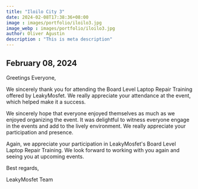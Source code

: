 ```yaml
---
title: "Iloilo City 3"
date: 2024-02-08T17:38:36+08:00
image : images/portfolio/iloilo3.jpg
image_webp : images/portfolio/iloilo3.jpg
author: Oliver Agustin
description : "This is meta description"
---
```


## February 08, 2024
Greetings Everyone,

We sincerely thank you for attending the Board Level Laptop Repair Training offered by LeakyMosfet. We really appreciate your attendance at the event, which helped make it a success.

We sincerely hope that everyone enjoyed themselves as much as we enjoyed organizing the event. It was delightful to witness everyone engage in the events and add to the lively environment. We really appreciate your participation and presence.

Again, we appreciate your participation in LeakyMosfet's Board Level Laptop Repair Training. We look forward to working with you again and seeing you at upcoming events.

Best regards,

LeakyMosfet Team
